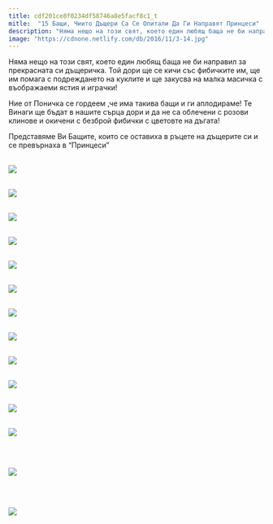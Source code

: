 ```yaml
---
title: cdf201ce8f0234df58746a8e5facf8c1_t
mitle:  "15 Бащи, Чиито Дъщери Са Се Опитали Да Ги Направят Принцеси"
description: "Няма нещо на този свят, което един любящ баща не би направил за прекрасната си дъщеричка. Той дори ще се кичи със фибичките им, ще им помага с подреждането на куклите "
image: "https://cdnone.netlify.com/db/2016/11/3-14.jpg"
---
```


 <p>Няма нещо на този свят, което един любящ баща не би направил за прекрасната си дъщеричка. Той дори ще се кичи със фибичките им, ще им помага с подреждането на куклите и ще закусва на малка масичка с въображаеми ястия и играчки!</p>      <p>Ние от Поничка се гордеем ,че има такива бащи и ги аплодираме! Те Винаги ще бъдат в нашите сърца дори и да не са облечени с розови клинове и окичени с безброй фибички с цветовте на дъгата!</p>  <p>Представяме Ви Бащите, които се оставиха в ръцете на дъщерите си и се превърнаха в “Принцеси”</p> <p> <br/><img src="https://cdnone.netlify.com/db/2016/11/3-14.jpg"/><br/></p>      <p> <br/><img src="https://cdnone.netlify.com/db/2016/11/12-7.jpg"/><br/></p> <p> <br/><img src="https://cdnone.netlify.com/db/2016/11/11-8.jpg"/><br/></p> <p> <br/><img src="https://cdnone.netlify.com/db/2016/11/10-8.jpg"/><br/></p>  <p> <br/><img src="https://cdnone.netlify.com/db/2016/11/9-8.jpg"/><br/></p>      <p> <br/><img src="https://cdnone.netlify.com/db/2016/11/8-8.jpg"/><br/></p> <p> <br/><img src="https://cdnone.netlify.com/db/2016/11/7-10.jpg"/><br/></p> <p> <br/><img src="https://cdnone.netlify.com/db/2016/11/6-10.jpg"/><br/></p> <p> <br/><img src="https://cdnone.netlify.com/db/2016/11/14-5.jpg"/><br/></p> <p> <br/><img src="https://cdnone.netlify.com/db/2016/11/5-11.jpg"/><br/></p>  <p> <br/><img src="https://cdnone.netlify.com/db/2016/11/1-19.jpg"/><br/></p>      <p> <br/><img src="https://cdnone.netlify.com/db/2016/11/2-9.jpg"/><br/></p> <p> </p> <p> <br/><img src="https://cdnone.netlify.com/db/2016/11/4-13.jpg"/><br/></p> <p> </p>      <p> <br/><img src="https://cdnone.netlify.com/db/2016/11/13-5.jpg"/><br/></p>       